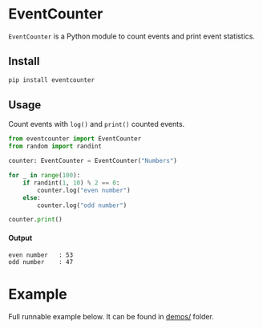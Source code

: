 # EventCounter

`EventCounter` is a Python module to count events and print event statistics. 

## Install

```sh
pip install eventcounter
```

## Usage

Count events with `log()` and `print()` counted events.

```python
from eventcounter import EventCounter
from random import randint

counter: EventCounter = EventCounter("Numbers")

for _ in range(100):
    if randint(1, 10) % 2 == 0:
        counter.log("even number")
    else:
        counter.log("odd number")

counter.print()
```
#### Output

```bash
even number   : 53
odd number    : 47
```

# Example

Full runnable example below. It can be found in [demos/](demos/) folder. 

```python

```
